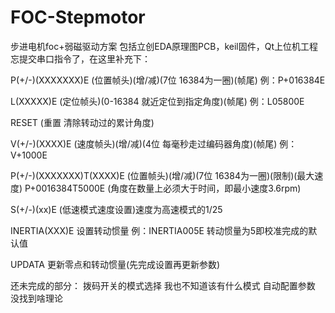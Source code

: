 # FOC-Stepmotor
步进电机foc+弱磁驱动方案
包括立创EDA原理图PCB，keil固件，Qt上位机工程
忘提交串口指令了，在这里补充下：

P(+/-)(XXXXXXX)E 	(位置帧头)(增/减)(7位 16384为一圈)(帧尾)   例：P+016384E

L(XXXXX)E	 	      (定位帧头)(0-16384 就近定位到指定角度)(帧尾)  例：L05800E

RESET		  	      (重置  清除转动过的累计角度)

V(+/-)(XXXX)E	  	(速度帧头)(增/减)(4位 每毫秒走过编码器角度)(帧尾) 例：V+1000E

P(+/-)(XXXXXXX)T(XXXX)E  	(位置帧头)(增/减)(7位 16384为一圈)(限制)(最大速度) P+0016384T5000E
                          (角度在数量上必须大于时间，即最小速度3.6rpm)
                          
S(+/-)(xx)E	  	  (低速模式速度设置)速度为高速模式的1/25

INERTIA(XXX)E 	  设置转动惯量 例：INERTIA005E  转动惯量为5即校准完成的默认值

UPDATA	 	  	    更新零点和转动惯量(先完成设置再更新参数)


还未完成的部分：
  拨码开关的模式选择 我也不知道该有什么模式
  自动配置参数  没找到啥理论

